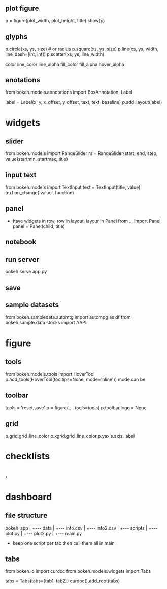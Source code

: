 

## plot figure
p = figure(plot_width, plot_height, title)
show(p)

## glyphs
p.circle(xs, ys, size) # or radius
p.square(xs, ys, size)
p.line(xs, ys, width, line_dash=[int, int])
p.scatter(xs, ys, line_width)

color
line_color
line_alpha
fill_color
fill_alpha
hover_alpha

## anotations
from bokeh.models.annotations import BoxAnnotation, Label

label = Label(x, y, x_offset, y_offset, text, text_baseline)
p.add_layout(label)

# widgets
## slider
from bokeh.models import RangeSlider
rs = RangeSlider(start, end, step, value(startmin, startmax, title)

## input text
from bokeh.models import TextInput
text = TextInput(title, value)
text.on_change('value', function)


## panel
- have widgets in row, row in layout, layour in Panel 
from ... import Panel
panel = Panel(child, title)
## notebook

## run server
bokeh serve app.py

## save

## sample datasets
from bokeh.sampledata.automtg import autompg as df
from bokeh.sample.data.stocks import AAPL

# figure

## tools
from bokeh.models.tools import HoverTool
p.add_tools(HoverTool(tooltips=None, mode='hline'))
mode can be 

## toolbar
tools = 'reset,save'
p = figure(..., tools=tools)
p.toolbar.logo = None

## grid
p.grid.grid_line_color
p.xgrid.grid_line_color
p.yaxis.axis_label

# checklists

## .

# dashboard

## file structure
bokeh_app
|
+--- data
|   +--- info.csv
|   +--- info2.csv
|
+--- scripts
|   +--- plot.py
|   +--- plot2.py
|
+--- main.py

- keep one script per tab then call them all in main

## tabs
from bokeh.io import curdoc
from bokeh.models.widgets import Tabs

tabs = Tabs(tabs=[tab1, tab2])
curdoc().add_root(tabs)
